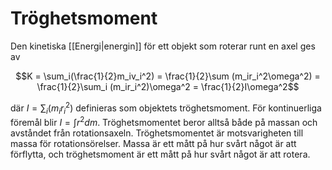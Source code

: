# Tröghetsmoment

Den kinetiska [[Energi|energin]] för ett objekt som roterar runt en axel ges av 

$$K = \sum_i(\frac{1}{2}m_iv_i^2) = \frac{1}{2}\sum (m_ir_i^2\omega^2) = \frac{1}{2}\sum_i (m_ir_i^2)\omega^2 = \frac{1}{2}I\omega^2$$

där $I=\sum_i (m_ir_i^2)$ definieras som objektets tröghetsmoment. För kontinuerliga föremål blir $I=\int r^2dm$. Tröghetsmomentet beror alltså både på massan och avståndet från rotationsaxeln. Tröghetsmomentet är motsvarigheten till massa för rotationsörelser. Massa är ett mått på hur svårt något är att förflytta, och tröghetsmoment är ett mått på hur svårt något är att rotera.
